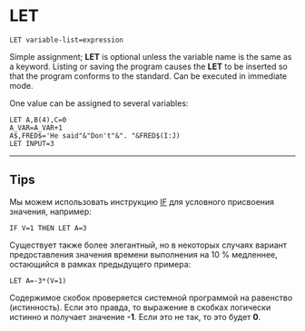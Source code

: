 # LET

`LET variable-list=expression`

Simple assignment; **LET** is optional unless the variable name is the same as a keyword. Listing or saving the program causes the **LET** to be inserted so that the program conforms to the standard. Can be executed in immediate mode.

One value can be assigned to several variables:

`LET A,B(4),C=0`  
`A_VAR=A_VAR+1`  
`A$,FRED$='He said"&"Don't"&". "&FRED$(I:J)`  
`LET INPUT=3`  

----

## Tips

Мы можем использовать инструкцию [IF](man_cs-if.md) для условного присвоения значения, например:  

`IF V=1 THEN LET A=3`

 Существует также более элегантный, но в некоторых случаях вариант предоставления значения времени выполнения на 10 % медленнее, остающийся в рамках предыдущего примера:

`LET A=-3*(V=1)`

Содержимое скобок проверяется системной программой на равенство (истинность). Если это правда, то выражение в скобках логически истинно и получает значение **-1**. Если это не так, то это будет **0**.
